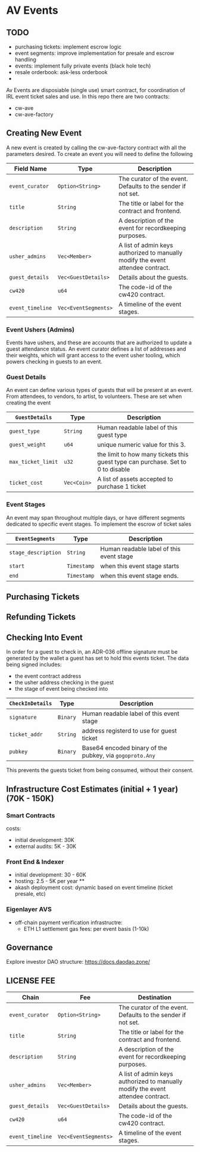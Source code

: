# AV Events

## TODO
- purchasing tickets: implement escrow logic
- event segments: improve implementation for presale and escrow handling
- events: implement fully private events (black hole tech)
- resale orderbook: ask-less orderbook 
- 


Av Events are disposiable (single use) smart contract, for coordination of IRL event ticket sales and use. In this repo there are two contracts:

- cw-ave
- cw-ave-factory

## Creating New Event 
A new event is created by calling the cw-ave-factory contract with all the parameters desired. To create an event you will need to define the following 

| Field Name | Type | Description |
| --- | --- | --- |
| `event_curator` | `Option<String>` | The curator of the event. Defaults to the sender if not set. |
| `title` | `String` | The title or label for the contract and frontend. |
| `description` | `String` | A description of the event for recordkeeping purposes. |
| `usher_admins` | `Vec<Member>` | A list of admin keys authorized to manually modify the event attendee contract. |
| `guest_details` | `Vec<GuestDetails>` | Details about the guests. |
| `cw420` | `u64` | The code-id of the cw420 contract. |
| `event_timeline` | `Vec<EventSegments>` | A timeline of the event stages. |

### Event Ushers (Admins)
Events have ushers, and these are accounts that are authorized to update a guest attendance status. An event curator defines a list of addresses and their weights, which will grant access to the event usher tooling, which powers checking in guests to an event.

### Guest Details
An event can define various types of guests that will be present at an event. From attendees, to vendors, to artist, to volunteers. These are set when creating the event

| `GuestDetails` | Type | Description |
| --- | --- | --- |
| `guest_type` | `String` | Human readable label of this guest type |
| `guest_weight` | `u64` | unique numeric value for this 3. |
| `max_ticket_limit` | `u32` | the limit to how many tickets this guest type can purchase. Set to 0 to disable|
| `ticket_cost` | `Vec<Coin>` | A list of assets accepted to purchase 1 ticket |
 

### Event Stages
An event may span throughout multiple days, or have different segments dedicated to specific event stages. To implement the escrow of ticket sales

| `EventSegments` | Type | Description |
| --- | --- | --- |
| `stage_description` | `String` | Human readable label of this event stage |
| `start` | `Timestamp` | when this event stage starts |
| `end` | `Timestamp` | when this event stage ends. |
 

## Purchasing Tickets
## Refunding Tickets
 
## Checking Into Event
In order for a guest to check in, an ADR-036 offline signature must be generated by the wallet a guest has set to hold this events ticket. The data being signed includes:

- the event contract address
- the usher address checking in the guest
- the stage of event being checked into

| `CheckInDetails` | Type | Description |
| --- | --- | --- |
| `signature` | `Binary` | Human readable label of this event stage |
| `ticket_addr` | `String` | address registerd to use for guest ticket |
| `pubkey` | `Binary` | Base64 encoded binary of the pubkey, via `gogoproto.Any` |
 

This prevents the guests ticket from being consumed, without their consent.


## Infrastructure Cost Estimates (initial + 1 year) (70K - 150K)

### Smart Contracts 
costs: 
- initial development: 30K
- external audits: 5K - 30K

### Front End & Indexer
- initial development: 30 - 60K 
- hosting: 2.5 - 5K per year **
- akash deployment cost: dynamic based on event timeline (ticket presale, etc) 

### Eigenlayer AVS
- off-chain payment verification infrastructre:
    - ETH L1 settlement gas fees: per event basis (1-10k)

## Governance 
Explore investor DAO structure: https://docs.daodao.zone/


## LICENSE FEE 

| Chain | Fee | Destination |
| --- | --- | --- |
| `event_curator` | `Option<String>` | The curator of the event. Defaults to the sender if not set. |
| `title` | `String` | The title or label for the contract and frontend. |
| `description` | `String` | A description of the event for recordkeeping purposes. |
| `usher_admins` | `Vec<Member>` | A list of admin keys authorized to manually modify the event attendee contract. |
| `guest_details` | `Vec<GuestDetails>` | Details about the guests. |
| `cw420` | `u64` | The code-id of the cw420 contract. |
| `event_timeline` | `Vec<EventSegments>` | A timeline of the event stages. |